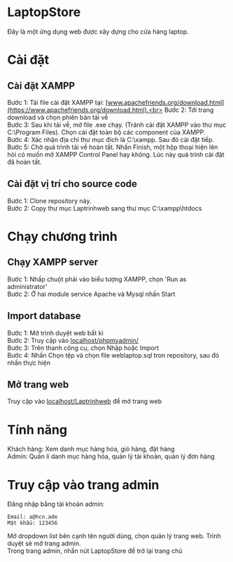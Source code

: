 # LaptopStore

Đây là một ứng dụng web được xây dựng cho cửa hàng laptop.
# Cài đặt
## Cài đặt XAMPP
Bước 1: Tải file cài đặt XAMPP tại: [www.apachefriends.org/download.html](https://www.apachefriends.org/download.html).<br>
Bước 2: Tới trang download và chọn phiên bản tải về<br>
Bước 3: Sau khi tải về, mở file .exe chạy. (Tránh cài đặt XAMPP vào thư mục C:\Program Files). Chọn cài đặt toàn bộ các component của XAMPP.<br>
Bước 4: Xác nhận địa chỉ thư mục đích là C:\xampp. Sau đó cài đặt tiếp.<br>
Bước 5: Chờ quá trình tải về hoàn tất. Nhấn Finish, một hộp thoại hiện lên hỏi có muốn mở XAMPP Control Panel hay không. Lúc này quá trình cài đặt đã hoàn tất.
## Cài đặt vị trí cho source code
Bước 1: Clone repository này.<br>
Bước 2: Copy thư mục Laptrinhweb sang thư mục C:\xampp\htdocs
# Chạy chương trình
## Chạy XAMPP server
Bước 1: Nhấp chuột phải vào biểu tượng XAMPP, chọn 'Run as administrator'<br>
Bước 2: Ở hai module service Apache và Mysql nhấn Start
## Import database
Bước 1: Mở trình duyệt web bất kì<br>
Bước 2: Truy cập vào [localhost/phpmyadmin/](http://localhost/phpmyadmin/)<br>
Bước 3: Trên thanh công cụ, chọn Nhập hoặc Import<br>
Bước 4: Nhấn Chọn tệp và chọn file weblaptop.sql tron repository, sau đó nhấn thực hiện
## Mở trang web
Truy cập vào [localhost/Laptrinhweb](http://localhost/Laptrinhweb/) để mở trang web
# Tính năng
Khách hàng: Xem danh mục hàng hóa, giỏ hàng, đặt hàng<br>
Admin: Quản lí danh mục hàng hóa, quản lý tài khoản, quản lý đơn hàng
# Truy cập vào trang admin
Đăng nhập bằng tài khoản admin:<br>
```
Email: a@hcn.ade
Mật khẩu: 123456
```
Mở dropdown list bên cạnh tên người dùng, chọn quản lý trang web. Trình duyệt sẽ mở trang admin.<br>
Trong trang admin, nhấn nút LaptopStore để trở lại trang chủ
